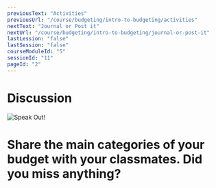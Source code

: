 ```yaml
---
previousText: "Activities"
previousUrl: "/course/budgeting/intro-to-budgeting/activities"
nextText: "Journal or Post it"
nextUrl: "/course/budgeting/intro-to-budgeting/journal-or-post-it"
lastLession: "false"
lastSession: "false"
courseModuleId: "5"
sessionId: "11"
pageId: "2"
---
```



# Discussion

![Speak Out!](/assets/img/lets-talk-about-it.png)

# Share the main categories of your budget with your classmates. Did you miss anything? 
